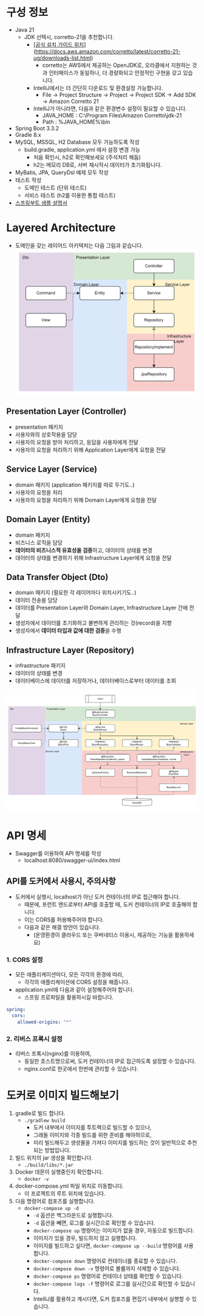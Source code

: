 
# 구성 정보
- Java 21 
  - JDK 선택시, corretto-21을 추천합니다.
    - [[공식 설치 가이드 위치]](https://docs.aws.amazon.com/corretto/latest/corretto-21-ug/downloads-list.html)(https://docs.aws.amazon.com/corretto/latest/corretto-21-ug/downloads-list.html)
        - corretto는 AWS에서 제공하는 OpenJDK로, 오라클에서 지원하는 것과 인터페이스가 동일하나, 더 경량화되고 안정적인 구현을 갖고 있습니다.
    - IntelliJ에서는 더 간단히 다운로드 및 환경설정 가능합니다.
      - File -> Project Structure -> Project -> Project SDK -> Add SDK -> Amazon Corretto 21
    - IntelliJ가 아니라면, 다음과 같은 환경변수 설정이 필요할 수 있습니다.
      - JAVA_HOME : C:\Program Files\Amazon Corretto\jdk-21
      - Path : %JAVA_HOME%\bin
- Spring Boot 3.3.2
- Gradle 8.x
- MySQL, MSSQL, H2 Database 모두 가능하도록 작성
  - build.gradle, application.yml 에서 설정 변경 가능
    - 처음 확인시, h2로 확인해보세요 (주석처리 해둠)
    - h2는 메모리 DB로, 서버 재시작시 데이터가 초기화됩니다.
- MyBatis, JPA, QueryDsl 예제 모두 작성
- 테스트 작성
  - 도메인 테스트 (단위 테스트)
  - 서비스 테스트 (h2를 이용한 통합 테스트)
- [스프링부트 샘플 설명서](./docs/스프링부트샘플설명서.pdf)

# Layered Architecture
- 도메인을 갖는 레이어드 아키텍처는 다음 그림과 같습니다.
![layered](./docs/layered.png)

## Presentation Layer (Controller)
- presentation 패키지
- 사용자와의 상호작용을 담당
- 사용자의 요청을 받아 처리하고, 응답을 사용자에게 전달
- 사용자의 요청을 처리하기 위해 Application Layer에게 요청을 전달

## Service Layer (Service)
- domain 패키지 (application 패키지를 따로 두기도..)
- 사용자의 요청을 처리
- 사용자의 요청을 처리하기 위해 Domain Layer에게 요청을 전달

## Domain Layer (Entity)
- domain 패키지
- 비즈니스 로직을 담당
- **데이터의 비즈니스적 유효성을 검증**하고, 데이터의 상태를 변경
- 데이터의 상태를 변경하기 위해 Infrastructure Layer에게 요청을 전달

## Data Transfer Object (Dto)
- domain 패키지 (필요한 각 레이어마다 위치시키기도..)
- 데이터 전송을 담당
- 데이터를 Presentation Layer와 Domain Layer, Infrastructure Layer 간에 전달
- 생성자에서 데이터를 초기화하고 불변하게 관리하는 것(record)을 지향
- 생성자에서 **데이터 타입과 값에 대한 검증**을 수행

## Infrastructure Layer (Repository)
- infrastructure 패키지
- 데이터의 상태를 변경
- 데이터베이스에 데이터를 저장하거나, 데이터베이스로부터 데이터를 조회

![layered_architecture](./docs/layered_detail.png)

# API 명세
- Swagger를 이용하여 API 명세를 작성
  - localhost:8080/swagger-ui/index.html
## API를 도커에서 사용시, 주의사항
- 도커에서 실행시, localhost가 아닌 도커 컨테이너의 IP로 접근해야 합니다.
  - 때문에, 프런트 엔드로부터 API를 호출할 때, 도커 컨테이너의 IP로 호출해야 합니다.
  - 이는 CORS를 허용해주어야 합니다.
  - 다음과 같은 해결 방안이 있습니다.
    - (운영환경이 클라우드 또는 쿠버네티스 이용시, 제공하는 기능을 활용하세요)
### 1. CORS 설정
- 모든 애플리케이션마다, 모든 각각의 환경에 따라, 
  - 각각의 애플리케이션에 CORS 설정을 해줍니다.
- application.yml에 다음과 같이 설정해주어야 합니다.
  - 스프링 프로파일을 활용하시길 바랍니다.
```yml
spring:
  cors:
    allowed-origins: "*"
```
### 2. 리버스 프록시 설정
- 리버스 프록시(nginx)를 이용하여, 
  - 동일한 호스트명으로써, 도커 컨테이너의 IP로 접근하도록 설정할 수 있습니다.
  - nginx.conf로 한곳에서 한번에 관리할 수 있습니다.

# 도커로 이미지 빌드해보기
1. gradle로 빌드 합니다.
   - `./gradlew build`
     - 도커 내부에서 이미지를 투트랙으로 빌드할 수 있으나, 
     - 그래들 이미지와 각종 빌드를 위한 준비를 해야하므로, 
     - 미리 빌드해두고 생성물을 가져다 이미지를 빌드하는 것이 일반적으로 추천되는 방법입니다.
2. 빌드 위치의 jar 생성을 확인합니다.
   -  `./build/libs/*.jar`
3. Docker 데몬이 실행중인지 확인합니다.
   - `docker -v`
4. docker-compose.yml 파일 위치로 이동합니다.
   - 이 프로젝트의 루트 위치에 있습니다.
5. 다음 명령어로 컴포즈를 실행합니다.
   - `docker-compose up -d`
     - `-d` 옵션은 백그라운드로 실행합니다. 
     - `-d` 옵션을 빼면, 로그를 실시간으로 확인할 수 있습니다.
     - `docker-compose up` 명령어는 이미지가 없을 경우, 자동으로 빌드합니다.
     - 이미지가 있을 경우, 빌드하지 않고 실행합니다.
     - 이미지를 빌드하고 싶다면, `docker-compose up --build` 명령어를 사용합니다.
     - `docker-compose down` 명령어로 컨테이너를 종료할 수 있습니다.
     - `docker-compose down -v` 명령어로 볼륨까지 삭제할 수 있습니다.
     - `docker-compose ps` 명령어로 컨테이너 상태를 확인할 수 있습니다.
     - `docker-compose logs -f` 명령어로 로그를 실시간으로 확인할 수 있습니다.
     - IntelliJ를 활용하고 계시다면, 도커 컴포즈를 편집기 내부에서 실행할 수 있습니다.

